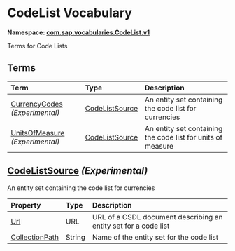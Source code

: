 # CodeList Vocabulary
**Namespace: [com.sap.vocabularies.CodeList.v1](CodeList.xml)**

Terms for Code Lists


## Terms

Term|Type|Description
:---|:---|:----------
[CurrencyCodes](CodeList.xml#L35) *(Experimental)*|[CodeListSource](#CodeListSource)|<a name="CurrencyCodes"></a>An entity set containing the code list for currencies
[UnitsOfMeasure](CodeList.xml#L40) *(Experimental)*|[CodeListSource](#CodeListSource)|<a name="UnitsOfMeasure"></a>An entity set containing the code list for units of measure

## <a name="CodeListSource"></a>[CodeListSource](CodeList.xml#L45) *(Experimental)*
An entity set containing the code list for currencies

Property|Type|Description
:-------|:---|:----------
[Url](CodeList.xml#L48)|URL|URL of a CSDL document describing an entity set for a code list
[CollectionPath](CodeList.xml#L52)|String|Name of the entity set for the code list
